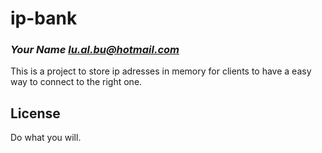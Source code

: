 # ip-bank
### _Your Name <lu.al.bu@hotmail.com>_

This is a project to store ip adresses in memory
for clients to have a easy way to connect to the
right one.

## License

Do what you will.
